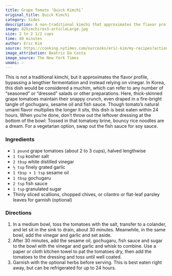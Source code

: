 ```yaml
---
title: Grape Tomato ‘Quick Kimchi’
original_title: Quick Kimchi
category: Sides
description: A non-traditional kimchi that approximates the flavor profile, bypassing a lengthier fermentation and instead relying on vinegar. Best eaten within 24 hours.
image: 02kimchirex3-articleLarge.jpg
size: 2 to 2 1/2 cups
time: 40 minutes
author: Eric Kim
source: https://cooking.nytimes.com/ourcooks/eric-kim/my-recipes?action=click&module=byline&region=recipe%20page
image_attribution: Beatriz Da Costa
image_source: The New York Times
umami: ✓
---
```


This is not a traditional kimchi, but it approximates the flavor profile, bypassing a lengthier fermentation and instead relying on vinegar. In Korea, this dish would be considered a muchim, which can refer to any number of “seasoned” or “dressed” salads or other preparations. Here, thick-skinned grape tomatoes maintain their snappy crunch, even draped in a fire-bright tangle of gochugaru, sesame oil and fish sauce. Though tomato’s natural umami flavor multiplies the longer it sits, this dish is best eaten within 24 hours. When you’re done, don’t throw out the leftover dressing at the bottom of the bowl: Tossed in that tomatoey brine, bouncy rice noodles are a dream. For a vegetarian option, swap out the fish sauce for soy sauce.

### Ingredients

* `1 pound` grape tomatoes (about 2 to 3 cups), halved lengthwise
* `1 tsp` kosher salt
* `2 tbsp` white distilled vinegar
* `½ tsp` finely grated garlic
* `1 tbsp + 1 tsp` sesame oil
* `1 tbsp` gochugaru
* `2 tsp` fish sauce
* `1 tsp` granulated sugar
* Thinly sliced scallions, chopped chives, or cilantro or flat-leaf parsley leaves for garnish (optional)

### Directions

1. In a medium bowl, toss the tomatoes with the salt, transfer to a colander, and let sit in the sink to drain, about 30 minutes. Meanwhile, in the same bowl, add the vinegar and garlic and set aside.
2. After 30 minutes, add the sesame oil, gochugaru, fish sauce and sugar to the bowl with the vinegar and garlic and whisk to combine. Use a paper or cloth kitchen towel to pat the tomatoes dry, then add the tomatoes to the dressing and toss until well coated.
3. Garnish with the optional herbs before serving. This is best eaten right away, but can be refrigerated for up to 24 hours.